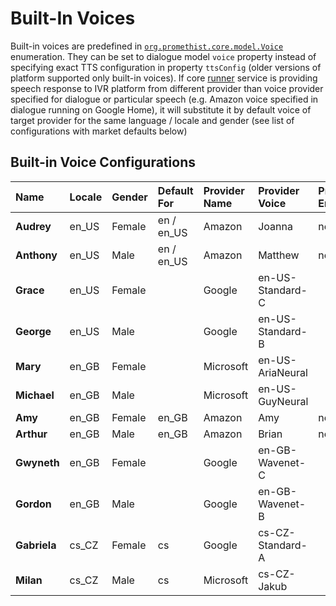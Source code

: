 # Built-In Voices

Built-in voices are predefined in [`org.promethist.core.model.Voice`](https://github.com/PromethistAI/core/blob/master/lib/src/main/kotlin/org/promethist/core/model/Voice.kt) enumeration. They can be set to dialogue model `voice` property instead of specifying exact TTS configuration in property `ttsConfig` \(older versions of platform supported only built-in voices\). If core [runner](../core-services/runner.md) service is providing speech response to IVR platform from different provider than voice provider specified for dialogue or particular speech \(e.g. Amazon voice specified in dialogue running on Google Home\), it will substitute it by default voice of target provider for the same language / locale and gender \(see list of configurations with market defaults below\)

## Built-in Voice Configurations

| Name | Locale | Gender | Default For | Provider Name | Provider Voice | Provider Engine |
| :--- | :--- | :--- | :--- | :--- | :--- | :--- |
| **Audrey** | en\_US | Female | en / en\_US | Amazon | Joanna | neural |
| **Anthony** | en\_US | Male | en / en\_US | Amazon | Matthew | neural |
| **Grace** | en\_US | Female |  | Google | en-US-Standard-C |  |
| **George** | en\_US | Male |  | Google | en-US-Standard-B |  |
| **Mary** | en\_GB | Female |  | Microsoft | en-US-AriaNeural |  |
| **Michael** | en\_GB | Male |  | Microsoft | en-US-GuyNeural |  |
| **Amy** | en\_GB | Female | en\_GB | Amazon | Amy | neural |
| **Arthur** | en\_GB | Male | en\_GB | Amazon | Brian | neural |
| **Gwyneth** | en\_GB | Female |  | Google | en-GB-Wavenet-C |  |
| **Gordon** | en\_GB | Male |  | Google | en-GB-Wavenet-B |  |
| **Gabriela** | cs\_CZ | Female | cs | Google | cs-CZ-Standard-A |  |
| **Milan** | cs\_CZ | Male | cs | Microsoft | cs-CZ-Jakub |  |

